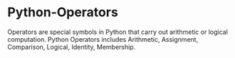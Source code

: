 # Python-Operators
Operators are special symbols in Python that carry out arithmetic or logical computation. Python Operators includes Arithmetic, Assignment, Comparison, Logical, Identity, Membership.
